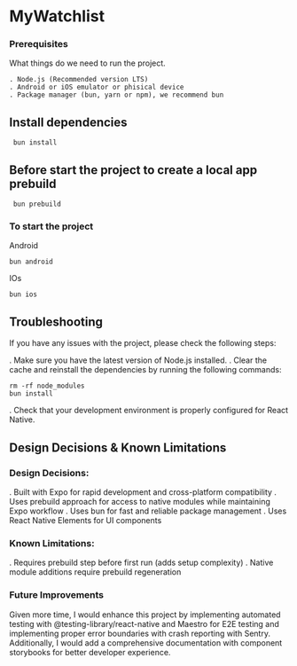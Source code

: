 # MyWatchlist

### Prerequisites

What things do we need to run the project.

```
. Node.js (Recommended version LTS)
. Android or iOS emulator or phisical device
. Package manager (bun, yarn or npm), we recommend bun

```

## Install dependencies

```
 bun install

```

## Before start the project to create a local app prebuild

```
 bun prebuild
```

### To start the project

Android

```
bun android
```

IOs

```
bun ios
```

## Troubleshooting

If you have any issues with the project, please check the following steps:

. Make sure you have the latest version of Node.js installed.
. Clear the cache and reinstall the dependencies by running the following commands:

```
rm -rf node_modules
bun install
```

. Check that your development environment is properly configured for React Native.

## Design Decisions & Known Limitations

### Design Decisions:

. Built with Expo for rapid development and cross-platform compatibility
. Uses prebuild approach for access to native modules while maintaining Expo workflow
. Uses bun for fast and reliable package management
. Uses React Native Elements for UI components

### Known Limitations:

. Requires prebuild step before first run (adds setup complexity)
. Native module additions require prebuild regeneration

### Future Improvements

Given more time, I would enhance this project by implementing automated testing
with @testing-library/react-native and Maestro for E2E testing and implementing
proper error boundaries with crash reporting with Sentry.
Additionally, I would add a comprehensive documentation with component storybooks
for better developer experience.
